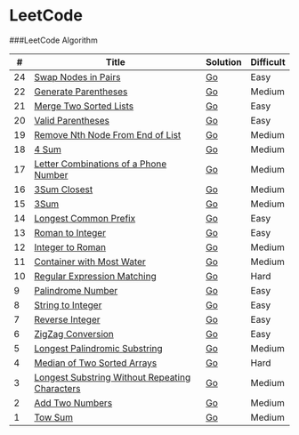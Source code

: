 LeetCode
========

###LeetCode Algorithm

| # | Title | Solution | Difficult |  
|---|-------|----------|-----------|
| 24 |[Swap Nodes in Pairs](https://leetcode.com/problems/swap-nodes-in-pairs/)| [Go]()|Easy|
| 22 |[Generate Parentheses](https://leetcode.com/problems/generate-parentheses/)| [Go]()|Medium|
| 21 |[Merge Two Sorted Lists](https://leetcode.com/problems/merge-two-sorted-lists/)| [Go]()|Easy|
| 20 |[Valid Parentheses](https://leetcode.com/problems/valid-parentheses/)| [Go]()|Easy|
| 19 |[Remove Nth Node From End of List](https://leetcode.com/problems/remove-nth-node-from-end-of-list/)| [Go]()|Medium|
| 18 |[4 Sum](https://leetcode.com/problems/4sum/)| [Go]()|Medium|
| 17 |[Letter Combinations of a Phone Number](https://leetcode.com/problems/letter-combinations-of-a-phone-number/)| [Go]()|Medium|
| 16 |[3Sum Closest](https://leetcode.com/problems/3sum-closest/)| [Go]()|Medium|
| 15 |[3Sum](https://leetcode.com/problems/3sum/)| [Go]()|Medium|
| 14 |[Longest Common Prefix](https://leetcode.com/problems/longest-common-prefix/)| [Go]()|Easy|
| 13 |[Roman to Integer](https://leetcode.com/problems/roman-to-integer/)| [Go]()|Easy|
| 12 |[Integer to Roman](https://leetcode.com/problems/integer-to-roman/)| [Go]()|Medium|
| 11 |[Container with Most Water](https://leetcode.com/problems/container-with-most-water/)| [Go]()|Medium|
| 10 |[Regular Expression Matching](https://leetcode.com/problems/regular-expression-matching/)| [Go]()|Hard|
| 9 |[Palindrome Number](https://leetcode.com/problems/palindrome-number/)| [Go]()|Easy|
| 8 |[String to Integer](https://leetcode.com/problems/string-to-integer-atoi/)| [Go]()|Easy|
| 7 |[Reverse Integer](https://leetcode.com/problems/reverse-integer/)| [Go]()|Easy|
| 6 |[ZigZag Conversion](https://leetcode.com/problems/zigzag-conversion/)| [Go]()|Easy|
| 5 |[Longest Palindromic Substring](https://leetcode.com/problems/longest-palindromic-substring/)| [Go]()|Medium|
| 4 |[Median of Two Sorted Arrays](https://leetcode.com/problems/median-of-two-sorted-arrays/)| [Go]()|Hard|
| 3 |[Longest Substring Without Repeating Characters](https://leetcode.com/problems/longest-substring-without-repeating-characters/)|[Go]()|Medium|
| 2 |[Add Two Numbers](https://oj.leetcode.com/problems/add-two-numbers/)| [Go]()|Medium|
| 1 |[Tow Sum](https://oj.leetcode.com/problems/two-sum/)| [Go]() |Medium|
